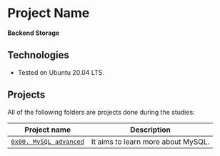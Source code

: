 # Project Name
**Backend Storage**

## Technologies
* Tested on Ubuntu 20.04 LTS.

## Projects
All of the following folders are projects done during the studies:

| Project name | Description |
| ------------ | ----------- |
| [`0x00. MySQL advanced`](https://github.com/wendymunyasi/alx-backend-storage/tree/master/0x00-MySQL_Advanced) | It aims to learn more about MySQL.|
